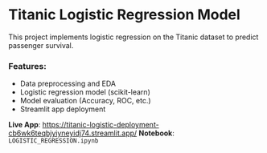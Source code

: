 # Titanic Logistic Regression Model

This project implements logistic regression on the Titanic dataset to predict passenger survival.

### Features:
- Data preprocessing and EDA
- Logistic regression model (scikit-learn)
- Model evaluation (Accuracy, ROC, etc.)
- Streamlit app deployment

**Live App**: https://titanic-logistic-deployment-cb6wk6teqbjyiyneyidj74.streamlit.app/
**Notebook**: `LOGISTIC_REGRESSION.ipynb`

